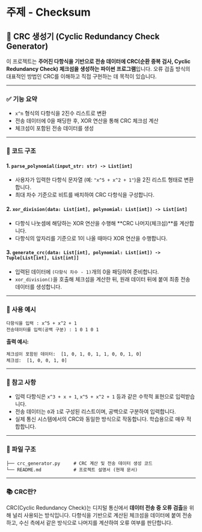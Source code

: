 # 주제 - Checksum
## 🔧 CRC 생성기 (Cyclic Redundancy Check Generator)

이 프로젝트는 **주어진 다항식을 기반으로 전송 데이터에 CRC(순환 중복 검사, Cyclic Redundancy Check) 체크섬을 생성하는 파이썬 프로그램**입니다. 
오류 검출 방식의 대표적인 방법인 CRC를 이해하고 직접 구현하는 데 목적이 있습니다.

---

### ✅ 기능 요약

* `x^n` 형식의 다항식을 2진수 리스트로 변환
* 전송 데이터에 0을 패딩한 후, XOR 연산을 통해 CRC 체크섬 계산
* 체크섬이 포함된 전송 데이터를 생성

---

### 📄 코드 구조

#### 1. `parse_polynomial(input_str: str) -> List[int]`

* 사용자가 입력한 다항식 문자열 (예: `"x^5 + x^2 + 1"`)을 2진 리스트 형태로 변환합니다.
* 최대 차수 기준으로 비트를 배치하여 CRC 다항식을 구성합니다.

#### 2. `xor_division(data: List[int], polynomial: List[int]) -> List[int]`

* 다항식 나눗셈에 해당하는 XOR 연산을 수행해 \*\*CRC 나머지(체크섬)\*\*를 계산합니다.
* 다항식의 앞자리를 기준으로 1이 나올 때마다 XOR 연산을 수행합니다.

#### 3. `generate_crc(data: List[int], polynomial: List[int]) -> Tuple[List[int], List[int]]`

* 입력된 데이터에 `(다항식 차수 - 1)`개의 0을 패딩하여 준비합니다.
* `xor_division()`을 호출해 체크섬을 계산한 뒤, 원래 데이터 뒤에 붙여 최종 전송 데이터를 생성합니다.

---

### 🧪 사용 예시

```
다항식을 입력 : x^5 + x^2 + 1
전송데이터를 입력(공백 구분) : 1 0 1 0 1
```

**출력 예시:**

```
체크섬이 포함된 데이터:  [1, 0, 1, 0, 1, 1, 0, 0, 1, 0]
체크섬:  [1, 0, 0, 1, 0]
```

---

### 📌 참고 사항

* 입력 다항식은 `x^3 + x + 1`, `x^5 + x^2 + 1` 등과 같은 수학적 표현으로 입력받습니다.
* 전송 데이터는 `0`과 `1`로 구성된 리스트이며, 공백으로 구분하여 입력합니다.
* 실제 통신 시스템에서의 CRC와 동일한 방식으로 작동합니다. 학습용으로 매우 적합합니다.

---

### 📂 파일 구조

```
├── crc_generator.py     # CRC 계산 및 전송 데이터 생성 코드
└── README.md            # 프로젝트 설명서 (현재 문서)
```

---

### 📚 CRC란?

CRC(Cyclic Redundancy Check)는 디지털 통신에서 **데이터 전송 중 오류 검출**을 위해 널리 사용되는 방식입니다.
다항식을 기반으로 계산된 체크섬을 데이터에 붙여 전송하고, 수신 측에서 같은 방식으로 나머지를 계산하여 오류 여부를 판단합니다.
